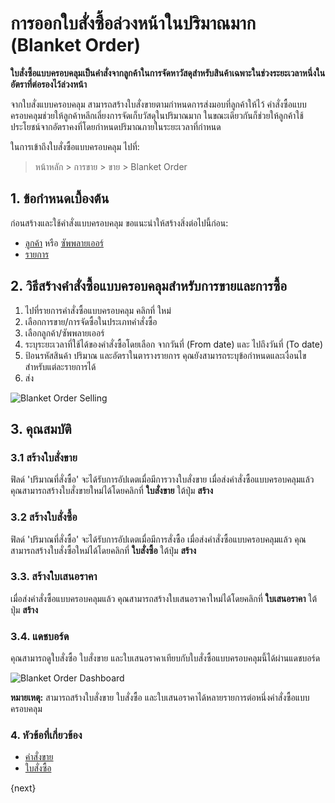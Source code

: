 <!-- add-breadcrumbs -->
# การออกใบสั่งซื้อล่วงหน้าในปริมาณมาก (Blanket Order)

**ใบสั่งซื้อแบบครอบคลุมเป็นคำสั่งจากลูกค้าในการจัดหาวัสดุสำหรับสินค้าเฉพาะในช่วงระยะเวลาหนึ่งในอัตราที่ต่อรองไว้ล่วงหน้า**

จากใบสั่งแบบครอบคลุม สามารถสร้างใบสั่งขายตามกำหนดการส่งมอบที่ลูกค้าให้ไว้ คำสั่งซื้อแบบครอบคลุมช่วยให้ลูกค้าหลีกเลี่ยงการจัดเก็บวัสดุในปริมาณมาก ในขณะเดียวกันก็ช่วยให้ลูกค้าใช้ประโยชน์จากอัตราคงที่โดยกำหนดปริมาณภายในระยะเวลาที่กำหนด

ในการเข้าถึงใบสั่งซื้อแบบครอบคลุม ไปที่:
> หน้าหลัก > การขาย > ขาย > Blanket Order

## 1. ข้อกำหนดเบื้องต้น
ก่อนสร้างและใช้คำสั่งแบบครอบคลุม ขอแนะนำให้สร้างสิ่งต่อไปนี้ก่อน:

* [ลูกค้า](/docs/user/manual/th/CRM/customer) หรือ [ซัพพลายเออร์](/docs/user/manual/th/buying/supplier)
* [รายการ](/docs/user/manual/th/stock/item)

## 2. วิธีสร้างคำสั่งซื้อแบบครอบคลุมสำหรับการขายและการซื้อ

1. ไปที่รายการคำสั่งซื้อแบบครอบคลุม คลิกที่ ใหม่
1. เลือกการขาย/การจัดซื้อในประเภทคำสั่งซื้อ
1. เลือกลูกค้า/ซัพพลายเออร์
1. ระบุระยะเวลาที่ใช้ได้ของคำสั่งซื้อโดยเลือก จากวันที่ (From date) และ ไปถึงวันที่ (To date)
1. ป้อนรหัสสินค้า ปริมาณ และอัตราในตารางรายการ คุณยังสามารถระบุข้อกำหนดและเงื่อนไขสำหรับแต่ละรายการได้
1. ส่ง

<img class="screenshot" alt="Blanket Order Selling" src="{{docs_base_url}}/assets/img/selling/blanket-order-selling.gif">

## 3. คุณสมบัติ

### 3.1 สร้างใบสั่งขาย

ฟิลด์ 'ปริมาณที่สั่งซื้อ' จะได้รับการอัปเดตเมื่อมีการวางใบสั่งขาย เมื่อส่งคำสั่งซื้อแบบครอบคลุมแล้ว คุณสามารถสร้างใบสั่งขายใหม่ได้โดยคลิกที่ **ใบสั่งขาย** ใต้ปุ่ม **สร้าง**

### 3.2 สร้างใบสั่งซื้อ

ฟิลด์ 'ปริมาณที่สั่งซื้อ' จะได้รับการอัปเดตเมื่อมีการสั่งซื้อ เมื่อส่งคำสั่งซื้อแบบครอบคลุมแล้ว คุณสามารถสร้างใบสั่งซื้อใหม่ได้โดยคลิกที่ **ใบสั่งซื้อ** ใต้ปุ่ม **สร้าง**

### 3.3. สร้างใบเสนอราคา

เมื่อส่งคำสั่งซื้อแบบครอบคลุมแล้ว คุณสามารถสร้างใบเสนอราคาใหม่ได้โดยคลิกที่ **ใบเสนอราคา** ใต้ปุ่ม **สร้าง**

### 3.4. แดชบอร์ด

คุณสามารถดูใบสั่งซื้อ ใบสั่งขาย และใบเสนอราคาเทียบกับใบสั่งซื้อแบบครอบคลุมนี้ได้ผ่านแดชบอร์ด

<img class="screenshot" alt="Blanket Order Dashboard" src="{{docs_base_url}}/assets/img/selling/blanket_order_dashboard.png">

**หมายเหตุ:** สามารถสร้างใบสั่งขาย ใบสั่งซื้อ และใบเสนอราคาได้หลายรายการต่อหนึ่งคำสั่งซื้อแบบครอบคลุม


### 4. หัวข้อที่เกี่ยวข้อง
* [คำสั่งขาย](/docs/user/manual/th/selling/sales-order)
* [ใบสั่งซื้อ](/docs/user/manual/th/buying/purchase-order)

{next}
